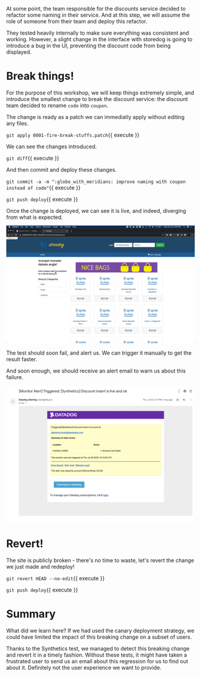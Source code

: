 At some point, the team responsible for the discounts service decided to refactor some naming in their service.
And at this step, we will assume the role of someone from their team and deploy this refactor.

They tested heavily internally to make sure everything was consistent and working.
However, a slight change in the interface with storedog is going to introduce a bug in the UI, preventing the discount code from being displayed.

# Break things!

For the purpose of this workshop, we will keep things extremely simple, and introduce the smallest change to break the discount service: the discount team decided to rename `code` into `coupon`.

The change is ready as a patch we can immediatly apply without editing any files.

`git apply 0001-fire-break-stuffs.patch`{{ execute }}

We can see the changes introduced.

`git diff`{{ execute }}

And then commit and deploy these changes.

`git commit -a -m ":globe_with_meridians: improve naming with coupon instead of code"`{{ execute }}

`git push deploy`{{ execute }}

Once the change is deployed, we can see it is live, and indeed, diverging from what is expected.

![](assets/broken.png)

The test should soon fail, and alert us.
We can trigger it manually to get the result faster.

And soon enough, we should receive an alert email to warn us about this failure.

![](assets/alert.png)

# Revert!

The site is publicly broken - there's no time to waste, let's revert the change we just made and redeploy!

`git revert HEAD --no-edit`{{ execute }}

`git push deploy`{{ execute }}

# Summary

What did we learn here?
If we had used the canary deployment strategy, we could have limited the impact of this breaking change on a subset of users.

Thanks to the Synthetics test, we managed to detect this breaking change and revert it in a timely fashion.
Without these tests, it might have taken a frustrated user to send us an email about this regression for us to find out about it.
Definitely not the user experience we want to provide.
